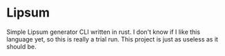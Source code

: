 # Lipsum
Simple Lipsum generator CLI written in rust. I don't know
if I like this language yet, so this is really a trial run.
This project is just as useless as it should be.